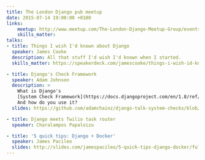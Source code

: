 ```yaml
---
title: The London Django pub meetup
date: 2015-07-14 19:00:00 +0100
links:
    meetup: http://www.meetup.com/The-London-Django-Meetup-Group/events/223297765/
    skills_matter:
talks:
- title: Things I wish I'd known about Django
  speaker: James Cooke
  description: All that stuff I'd wish I'd known when I started.
  skills_matter: https://speakerdeck.com/jamescooke/things-i-wish-id-known-about-django

- title: Django's Check Framework
  speaker: Adam Johnson
  description: >
    What is Django's
    [System Check Framework](https://docs.djangoproject.com/en/1.8/ref/checks/)?
    And how do you use it?
  slides: https://github.com/adamchainz/django-talk-system-checks/blob/master/django-talk-system-checks.pdf

- title: Django meets Twilio task router
  speaker: Charalampos Papaloizu

- title: '5 quick tips: Django + Docker'
  speaker: James Pacileo
  slides: http://slides.com/jamespacileo/5-quick-tips-django-docker/fullscreen
---
```

